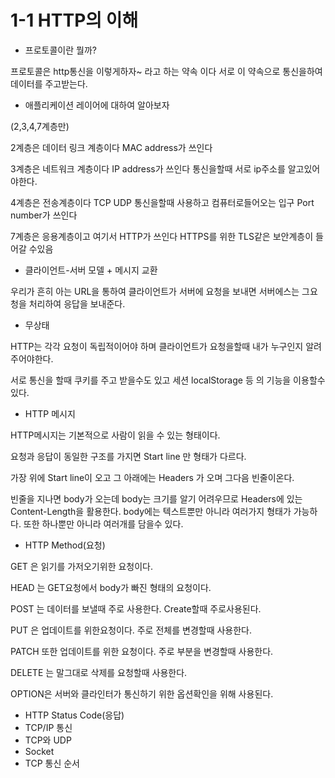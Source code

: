 # 1-1 HTTP의 이해

* 프로토콜이란 뭘까?&#x20;

프로토콜은 http통신을 이렇게하자\~ 라고 하는 약속 이다 서로 이 약속으로 통신을하여 데이터를 주고받는다.



* &#x20;애플리케이션 레이어에 대하여 알아보자

(2,3,4,7계층만)

2계층은 데이터 링크 계층이다 MAC address가 쓰인다

3계층은 네트워크 계층이다 IP address가 쓰인다 통신을할때 서로 ip주소를 알고있어야한다.

4계층은 전송계층이다 TCP UDP 통신을할때 사용하고 컴퓨터로들어오는 입구 Port number가 쓰인다

7계층은 응용계층이고 여기서 HTTP가 쓰인다 HTTPS를 위한 TLS같은 보안계층이 들어갈 수있음

&#x20;

* 클라이언트-서버 모델 + 메시지 교환

우리가 흔히 아는 URL을 통하여 클라이언트가 서버에 요청을 보내면 서버에스는 그요청을 처리하여 응답을 보내준다.

* 무상태

HTTP는 각각 요청이 독립적이어야 하며 클라이언트가 요청을할때 내가 누구인지 알려주어야한다.

서로 통신을 할때 쿠키를 주고 받을수도 있고 세션 localStorage 등 의 기능을 이용할수 있다.



* HTTP 메시지

HTTP메시지는 기본적으로 사람이 읽을 수 있는 형태이다.

요청과 응답이 동일한 구조를 가지면 Start line 만 형태가 다르다.

가장 위에 Start line이 오고 그 아래에는 Headers 가 오며 그다음 빈줄이온다.

빈줄을 지나면 body가 오는데 body는 크기를 알기 어려우므로 Headers에 있는 Content-Length을 활용한다. body에는 텍스트뿐만 아니라 여러가지 형태가 가능하다.  또한 하나뿐만 아니라 여러개를 담을수 있다.

&#x20;

* HTTP Method(요청)

GET 은  읽기를 가저오기위한 요청이다.

HEAD 는 GET요청에서 body가 빠진 형태의 요청이다.

POST 는 데이터를 보낼때 주로 사용한다. Create할때 주로사용된다.

PUT 은 업데이트를 위한요청이다. 주로 전체를 변경할때 사용한다.

PATCH 또한 업데이트를 위한 요청이다. 주로 부분을 변경할때 사용한다.

DELETE 는 말그대로 삭제를 요청할때 사용한다.

OPTION은 서버와 클라인터가 통신하기 위한 옵션확인을 위해 사용된다.

* HTTP Status Code(응답)
* TCP/IP 통신
* TCP와 UDP
* Socket
* TCP 통신 순서



